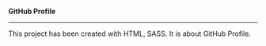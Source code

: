 <b>GitHub Profile</b>
<hr>
This project has been created with HTML, SASS. It is about GitHub Profile. 
